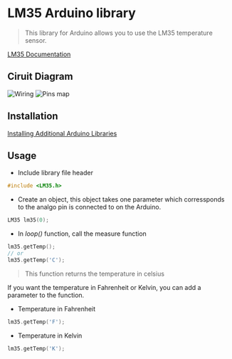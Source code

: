 # LM35 Arduino library

> This library for Arduino allows you to use the LM35 temperature sensor.

[LM35 Documentation](http://www.ti.com/lit/ds/symlink/lm35.pdf)

## Ciruit Diagram
![Wiring](https://github.com/Manghao/LM35/tree/master/schema/schema.png)
![Pins map](https://github.com/Manghao/LM35/tree/master/schema/pins.png)

## Installation
[Installing Additional Arduino Libraries](https://www.arduino.cc/en/Guide/Libraries)

## Usage
+ Include library file header
```cpp
#include <LM35.h>
```

+ Create an object, this object takes one parameter which corressponds to the analgo pin is connected to on the Arduino.
```cpp
LM35 lm35(0);
```

+ In *loop()* function, call the measure function
```cpp
lm35.getTemp();
// or
lm35.getTemp('C');
```
> This function returns the temperature in celsius

If you want the temperature in Fahrenheit or Kelvin, you can add a parameter to the function.
+ Temperature in Fahrenheit
```cpp
lm35.getTemp('F');
```

+ Temperature in Kelvin
```cpp
lm35.getTemp('K');
```
